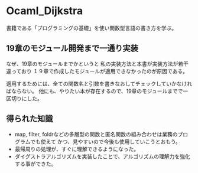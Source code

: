 # Ocaml_Dijkstra
書籍である「プログラミングの基礎」を使い関数型言語の書き方を学ぶ。

## 19章のモジュール開発まで一通り実装

なぜ、19章のモジュールまでかというと
私の実装方法と本書が実装方法が若干違っており
１９章で作成したモジュールが適用できなかったのが原因である。

適用するためには、全ての関数名と引数を書きなおしてチェックしていかなければならない。
他にも、やりたい本が存在するので、19章のモジュールまでで一区切りにした。

## 得られた知識
- map, filter, foldrなどの多層型の関数と匿名関数の組み合わせは業務のプログラムでも使えて
  かつ、見やすいので今後も使用していこうとおもう。
- 最帰周りの処理が、すぐに理解できるようになった。
- ダイグストラアルゴリズムを実装したことで、アルゴリズムの理解力を強化する事ができた。

